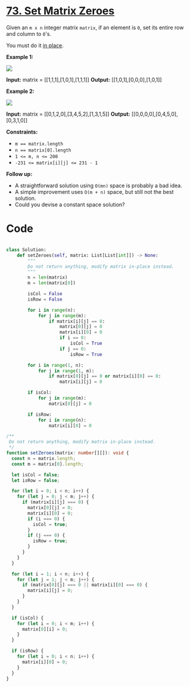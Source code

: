 # [73. Set Matrix Zeroes](https://leetcode.com/problems/set-matrix-zeroes/description/)

Given an `m x n` integer matrix `matrix`, if an element is `0`, set its entire row and column to `0`'s.

You must do it [in place](https://en.wikipedia.org/wiki/In-place_algorithm).

**Example 1:**

![](https://assets.leetcode.com/uploads/2020/08/17/mat1.jpg)

**Input:** matrix = [[1,1,1],[1,0,1],[1,1,1]]
**Output:** [[1,0,1],[0,0,0],[1,0,1]]

**Example 2:**

![](https://assets.leetcode.com/uploads/2020/08/17/mat2.jpg)

**Input:** matrix = [[0,1,2,0],[3,4,5,2],[1,3,1,5]]
**Output:** [[0,0,0,0],[0,4,5,0],[0,3,1,0]]

**Constraints:**

- `m == matrix.length`
- `n == matrix[0].length`
- `1 <= m, n <= 200`
- `-231 <= matrix[i][j] <= 231 - 1`

**Follow up:**

- A straightforward solution using `O(mn)` space is probably a bad idea.
- A simple improvement uses `O(m + n)` space, but still not the best solution.
- Could you devise a constant space solution?

# Code

```py

class Solution:
    def setZeroes(self, matrix: List[List[int]]) -> None:
        """
        Do not return anything, modify matrix in-place instead.
        """
        n = len(matrix)
        m = len(matrix[0])

        isCol = False
        isRow = False

        for i in range(n):
            for j in range(m):
                if matrix[i][j] == 0:
                    matrix[0][j] = 0
                    matrix[i][0] = 0
                    if i == 0:
                        isCol = True
                    if j == 0:
                        isRow = True

        for i in range(1, n):
            for j in range(1, m):
                if matrix[0][j] == 0 or matrix[i][0] == 0:
                    matrix[i][j] = 0

        if isCol:
            for j in range(m):
                matrix[0][j] = 0

        if isRow:
            for i in range(n):
                matrix[i][0] = 0


```

```ts
/**
 Do not return anything, modify matrix in-place instead.
 */
function setZeroes(matrix: number[][]): void {
  const n = matrix.length;
  const m = matrix[0].length;

  let isCol = false;
  let isRow = false;

  for (let i = 0; i < n; i++) {
    for (let j = 0; j < m; j++) {
      if (matrix[i][j] === 0) {
        matrix[0][j] = 0;
        matrix[i][0] = 0;
        if (i === 0) {
          isCol = true;
        }
        if (j === 0) {
          isRow = true;
        }
      }
    }
  }

  for (let i = 1; i < n; i++) {
    for (let j = 1; j < m; j++) {
      if (matrix[0][j] === 0 || matrix[i][0] === 0) {
        matrix[i][j] = 0;
      }
    }
  }

  if (isCol) {
    for (let i = 0; i < m; i++) {
      matrix[0][i] = 0;
    }
  }

  if (isRow) {
    for (let i = 0; i < n; i++) {
      matrix[i][0] = 0;
    }
  }
}
```

